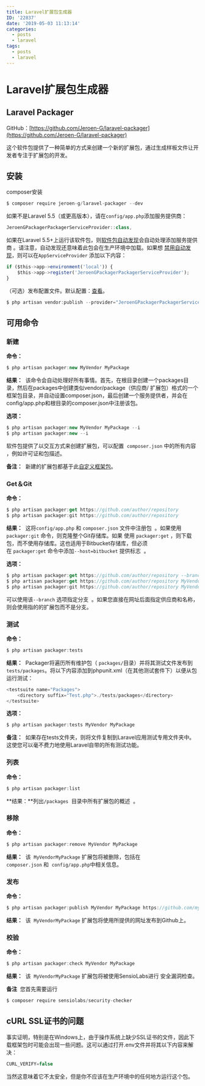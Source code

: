 ```yaml
---
title: Laravel扩展包生成器
ID: '22837'
date: '2019-05-03 11:13:14'
categories:
  - posts
  - laravel
tags:
  - posts
  - laravel
---
```


# Laravel扩展包生成器

## Laravel Packager

GitHub：[https://github.com/Jeroen-G/laravel-packager](https://github.com/Jeroen-G/laravel-packager)

这个软件包提供了一种简单的方式来创建一个新的扩展包，通过生成样板文件让开发者专注于扩展包的开发。

## 安装

composer安装

``` js 
$ composer require jeroen-g/laravel-packager --dev 
```

如果不是Laravel 5.5（或更高版本），请在`config/app.php`添加服务提供商：

``` js 
JeroenGPackagerPackagerServiceProvider::class, 
```

如果在Laravel 5.5+上运行该软件包，则[软件包自动发现](https://medium.com/@taylorotwell/package-auto-discovery-in-laravel-5-5-ea9e3ab20518)会自动处理添加服务提供商 。请注意，自动发现还意味着此包会在生产环境中加载。如果想 [禁用自动发现](https://laravel.com/docs/5.5/packages#package-discovery)，则可以在`AppServiceProvider` 添加以下内容：

``` js 
if ($this->app->environment('local')) {
    $this->app->register('JeroenGPackagerPackagerServiceProvider');
} 
```

（可选）发布配置文件。默认配置：[查看](https://github.com/jeroen-g/packager-skeleton)。

``` js 
$ php artisan vendor:publish --provider="JeroenGPackagerPackagerServiceProvider" 
```

## 可用命令

### 新建

**命令：**

``` js 
$ php artisan packager:new MyVendor MyPackage 
```

**结果：**  该命令会自动处理好所有事情。首先，在根目录创建一个packages目录，然后在packages中创建类似vendor/package（供应商/ 扩展包）格式的一个框架包目录，并自动设置composer.json，最后创建一个服务提供者，并会在config/app.php和根目录的composer.json中注册该包。

**选项：**

``` js 
$ php artisan packager:new MyVendor MyPackage --i
$ php artisan packager:new --i 
```

软件包提供了以交互方式来创建扩展包，可以配置  `composer.json` 中的所有内容 ，例如许可证和包描述。

**备注：**  新建的扩展包都基于此[自定义框架包](https://github.com/jeroen-g/packager-skeleton)。

### Get＆Git

**命令：**

``` js 
$ php artisan packager:get https://github.com/author/repository
$ php artisan packager:git https://github.com/author/repository 
```

**结果：**  这将`config/app.php` 和 `composer.json` 文件中注册包  。如果使用  `packager:git` 命令，则克隆整个Git存储库。如果 使用 `packager:get` ，则下载包，而不使用存储库。这也适用于Bitbucket存储库，但必须  
在 `packager:get` 命令中添加`--host=bitbucket` 提供标志  。

**选项：**

``` js 
$ php artisan packager:get https://github.com/author/repository --branch=develop
$ php artisan packager:get https://github.com/author/repository MyVendor MyPackage
$ php artisan packager:git https://github.com/author/repository MyVendor MyPackage 
```

可以使用该`--branch` 选项指定分支  。如果您直接在网址后面指定供应商和名称，则会使用指的的扩展包而不是分支。

### 测试

**命令：**

``` js 
$ php artisan packager:tests 
```

**结果：**  Packager将遍历所有维护包（ `packages/`目录）并将其测试文件发布到  `tests/packages`。将以下内容添加到phpunit.xml（在其他测试套件下）以便从包运行测试：

``` js 
<testsuite name="Packages">
    <directory suffix="Test.php">./tests/packages</directory>
</testsuite> 
```

**选项：**

``` js 
$ php artisan packager:tests MyVendor MyPackage 
```

**备注：**  如果存在tests文件夹，则将文件复制到Laravel应用测试专用文件夹中。这使您可以毫不费力地使用Laravel自带的所有测试功能。

### 列表

**命令：**

``` js 
$ php artisan packager:list 
```

**结果：**列出`/packages`  目录中所有扩展包的概述  。

### 移除

**命令：**

``` js 
$ php artisan packager:remove MyVendor MyPackage 
```

**结果：**  该  `MyVendorMyPackage` 扩展包将被删除，包括在  `composer.json` 和  `config/app.php`中相关信息。

### 发布

**命令：**

``` js 
$ php artisan packager:publish MyVendor MyPackage https://github.com/myvendor/mypackage 
```

**结果：**  该  `MyVendorMyPackage` 扩展包将使用所提供的网址发布到Github上。

### 校验

**命令：**

``` js 
$ php artisan packager:check MyVendor MyPackage 
```

**结果：**  该  `MyVendorMyPackage` 扩展包将被使用SensioLabs进行 安全漏洞检查。

**备注**  您首先需要运行

``` js 
$ composer require sensiolabs/security-checker 
```

## cURL SSL证书的问题

事实证明，特别是在Windows上，由于操作系统上缺少SSL证书的文件，因此下载框架包时可能会出现一些问题。这可以通过打开.env文件并将其以下内容来解决：

``` js 
CURL_VERIFY=false 
```

当然这意味着它不太安全，但是你不应该在生产环境中的任何地方运行这个包。
 
 
